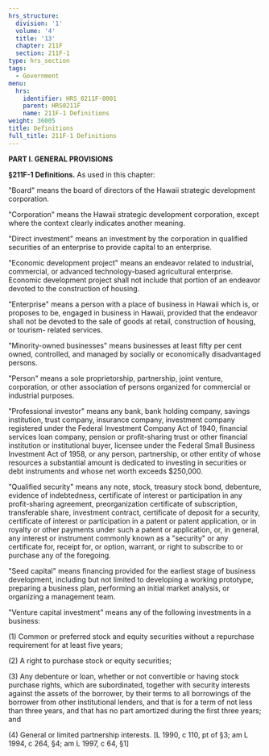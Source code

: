 ```yaml
---
hrs_structure:
  division: '1'
  volume: '4'
  title: '13'
  chapter: 211F
  section: 211F-1
type: hrs_section
tags:
  - Government
menu:
  hrs:
    identifier: HRS_0211F-0001
    parent: HRS0211F
    name: 211F-1 Definitions
weight: 36005
title: Definitions
full_title: 211F-1 Definitions
---
```

**PART I. GENERAL PROVISIONS**

**§211F-1 Definitions.** As used in this chapter:

"Board" means the board of directors of the Hawaii strategic development corporation.

"Corporation" means the Hawaii strategic development corporation, except where the context clearly indicates another meaning.

"Direct investment" means an investment by the corporation in qualified securities of an enterprise to provide capital to an enterprise.

"Economic development project" means an endeavor related to industrial, commercial, or advanced technology-based agricultural enterprise. Economic development project shall not include that portion of an endeavor devoted to the construction of housing.

"Enterprise" means a person with a place of business in Hawaii which is, or proposes to be, engaged in business in Hawaii, provided that the endeavor shall not be devoted to the sale of goods at retail, construction of housing, or tourism- related services.

"Minority-owned businesses" means businesses at least fifty per cent owned, controlled, and managed by socially or economically disadvantaged persons.

"Person" means a sole proprietorship, partnership, joint venture, corporation, or other association of persons organized for commercial or industrial purposes.

"Professional investor" means any bank, bank holding company, savings institution, trust company, insurance company, investment company registered under the Federal Investment Company Act of 1940, financial services loan company, pension or profit-sharing trust or other financial institution or institutional buyer, licensee under the Federal Small Business Investment Act of 1958, or any person, partnership, or other entity of whose resources a substantial amount is dedicated to investing in securities or debt instruments and whose net worth exceeds $250,000.

"Qualified security" means any note, stock, treasury stock bond, debenture, evidence of indebtedness, certificate of interest or participation in any profit-sharing agreement, preorganization certificate of subscription, transferable share, investment contract, certificate of deposit for a security, certificate of interest or participation in a patent or patent application, or in royalty or other payments under such a patent or application, or, in general, any interest or instrument commonly known as a "security" or any certificate for, receipt for, or option, warrant, or right to subscribe to or purchase any of the foregoing.

"Seed capital" means financing provided for the earliest stage of business development, including but not limited to developing a working prototype, preparing a business plan, performing an initial market analysis, or organizing a management team.

"Venture capital investment" means any of the following investments in a business:

(1) Common or preferred stock and equity securities without a repurchase requirement for at least five years;

(2) A right to purchase stock or equity securities;

(3) Any debenture or loan, whether or not convertible or having stock purchase rights, which are subordinated, together with security interests against the assets of the borrower, by their terms to all borrowings of the borrower from other institutional lenders, and that is for a term of not less than three years, and that has no part amortized during the first three years; and

(4) General or limited partnership interests. [L 1990, c 110, pt of §3; am L 1994, c 264, §4; am L 1997, c 64, §1]